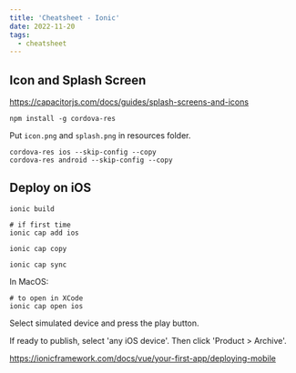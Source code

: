 ```yaml
---
title: 'Cheatsheet - Ionic'
date: 2022-11-20
tags:
  - cheatsheet
---
```


## Icon and Splash Screen

https://capacitorjs.com/docs/guides/splash-screens-and-icons

```
npm install -g cordova-res
```

Put `icon.png` and `splash.png` in resources folder.

```
cordova-res ios --skip-config --copy
cordova-res android --skip-config --copy
```

## Deploy on iOS

```
ionic build

# if first time
ionic cap add ios

ionic cap copy

ionic cap sync
```

In MacOS:

```
# to open in XCode
ionic cap open ios
```

Select simulated device and press the play button.

If ready to publish, select 'any iOS device'. Then click 'Product > Archive'.

https://ionicframework.com/docs/vue/your-first-app/deploying-mobile
